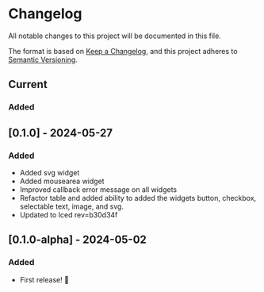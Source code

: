# Changelog
All notable changes to this project will be documented in this file.

The format is based on [Keep a Changelog](https://keepachangelog.com/en/1.0.0/),
and this project adheres to [Semantic Versioning](https://semver.org/spec/v2.0.0.html).

## Current
### Added


## [0.1.0] - 2024-05-27
### Added
- Added svg widget
- Added mousearea widget
- Improved callback error message on all widgets
- Refactor table and added ability to added the widgets button, checkbox, selectable text, image, and svg.
- Updated to Iced rev=b30d34f

## [0.1.0-alpha] - 2024-05-02
### Added
- First release! :tada:
